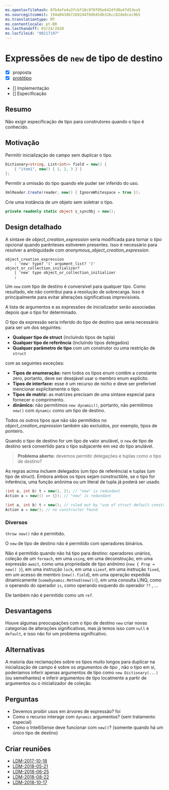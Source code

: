 ```yaml
---
ms.openlocfilehash: 07b4afe4a3fcbf10c978f05e642dfd8a47d53ea5
ms.sourcegitcommit: 194a043db72b9244f8db45db326cc82de6cec965
ms.translationtype: MT
ms.contentlocale: pt-BR
ms.lasthandoff: 03/24/2020
ms.locfileid: "80217197"
---
```


# <a name="target-typed-new-expressions"></a>Expressões de `new` de tipo de destino

* [x] proposta
* [x] [protótipo](https://github.com/alrz/roslyn/tree/features/target-typed-new)
* [] Implementação
* [] Especificação

## <a name="summary"></a>Resumo
[summary]: #summary

Não exigir especificação de tipo para construtores quando o tipo é conhecido. 

## <a name="motivation"></a>Motivação
[motivation]: #motivation

Permitir inicialização de campo sem duplicar o tipo.
```cs
Dictionary<string, List<int>> field = new() {
    { "item1", new() { 1, 2, 3 } }
};
```

Permitir a omissão do tipo quando ele puder ser inferido do uso.
```cs
XmlReader.Create(reader, new() { IgnoreWhitespace = true });
```

Crie uma instância de um objeto sem soletrar o tipo.
```cs
private readonly static object s_syncObj = new();
```

## <a name="detailed-design"></a>Design detalhado
[design]: #detailed-design

A sintaxe de *object_creation_expression* seria modificada para tornar o *tipo* opcional quando parênteses estiverem presentes. Isso é necessário para resolver a ambiguidade com *anonymous_object_creation_expression*.
```antlr
object_creation_expression
    : 'new' type? '(' argument_list? ')' object_or_collection_initializer?
    | 'new' type object_or_collection_initializer
    ;
```

Um `new` com tipo de destino é conversível para qualquer tipo. Como resultado, ele não contribui para a resolução de sobrecarga. Isso é principalmente para evitar alterações significativas imprevisíveis.

A lista de argumentos e as expressões de inicializador serão associadas depois que o tipo for determinado.

O tipo da expressão seria inferido do tipo de destino que seria necessário para ser um dos seguintes:

- **Qualquer tipo de struct** (incluindo tipos de tupla)
- **Qualquer tipo de referência** (incluindo tipos delegados)
- **Qualquer parâmetro de tipo** com um construtor ou uma restrição de `struct`

com as seguintes exceções:

- **Tipos de enumeração:** nem todos os tipos enum contêm a constante zero, portanto, deve ser desejável usar o membro enum explícito.
- **Tipos de interface:** esse é um recurso de nicho e deve ser preferível mencionar explicitamente o tipo.
- **Tipos de matriz:** as matrizes precisam de uma sintaxe especial para fornecer o comprimento.
- **dinâmico:** não permitimos `new dynamic()`, portanto, não permitimos `new()` com `dynamic` como um tipo de destino.

Todos os outros tipos que não são permitidos no *object_creation_expression* também são excluídos, por exemplo, tipos de ponteiro.

Quando o tipo de destino for um tipo de valor anulável, o `new` de tipo de destino será convertido para o tipo subjacente em vez do tipo anulável.

> **Problema aberto:** devemos permitir delegações e tuplas como o tipo de destino?

As regras acima incluem delegados (um tipo de referência) e tuplas (um tipo de struct). Embora ambos os tipos sejam constructible, se o tipo for inferência, uma função anônima ou um literal de tupla já poderá ser usado.
```cs
(int a, int b) t = new(1, 2); // "new" is redundant
Action a = new(() => {}); // "new" is redundant

(int a, int b) t = new(); // ruled out by "use of struct default constructor"
Action a = new(); // no constructor found
```

### <a name="miscellaneous"></a>Diversos

`throw new()` não é permitido.

O `new` de tipo de destino não é permitido com operadores binários.

Não é permitido quando não há tipo para destino: operadores unários, coleção de um `foreach`, em uma `using`, em uma deconstrução, em uma expressão `await`, como uma propriedade de tipo anônimo (`new { Prop = new() }`), em uma instrução `lock`, em uma `sizeof`, em uma instrução `fixed`, em um acesso de membro (`new().field`), em uma operação expedida dinamicamente (`someDynamic.Method(new())`), em uma consulta LINQ, como o operando do operador `is`, como operando esquerdo do operador `??` ,  ...

Ele também não é permitido como um `ref`.

## <a name="drawbacks"></a>Desvantagens
[drawbacks]: #drawbacks

Houve algumas preocupações com o tipo de destino `new` criar novas categorias de alterações significativas, mas já temos isso com `null` e `default`, e isso não foi um problema significativo.

## <a name="alternatives"></a>Alternativas
[alternatives]: #alternatives

A maioria das reclamações sobre os tipos muito longos para duplicar na inicialização de campo é sobre os *argumentos de tipo* , não o tipo em si, poderíamos inferir apenas argumentos de tipo como `new Dictionary(...)` (ou semelhantes) e inferir argumentos de tipo localmente a partir de argumentos ou o inicializador de coleção.

## <a name="questions"></a>Perguntas
[questions]: #questions

- Devemos proibir usos em árvores de expressão? foi
- Como o recurso interage com `dynamic` argumentos? (sem tratamento especial)
- Como o IntelliSense deve funcionar com `new()`? (somente quando há um único tipo de destino)

## <a name="design-meetings"></a>Criar reuniões

- [LDM-2017-10-18](https://github.com/dotnet/csharplang/blob/master/meetings/2017/LDM-2017-10-18.md#100)
- [LDM-2018-05-21](https://github.com/dotnet/csharplang/blob/master/meetings/2018/LDM-2018-05-21.md)
- [LDM-2018-06-25](https://github.com/dotnet/csharplang/blob/master/meetings/2018/LDM-2018-06-25.md)
- [LDM-2018-08-22](https://github.com/dotnet/csharplang/blob/master/meetings/2018/LDM-2018-08-22.md#target-typed-new)
- [LDM-2018-10-17](https://github.com/dotnet/csharplang/blob/master/meetings/2018/LDM-2018-10-17.md)
